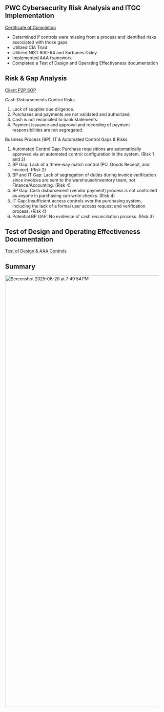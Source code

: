 ## PWC Cybersecurity Risk Analysis and ITGC Implementation 

<a href="https://forage-uploads-prod.s3.amazonaws.com/completion-certificates/CA4pBqsy4b4PdyaBP/4KqDALSkyRNPXjQGa_CA4pBqsy4b4PdyaBP_7xKJisfSm6yWBJk9S_1750412922028_completion_certificate.pdf">Certificate of Completion </a>

- Determined if controls were missing from a process and identified risks associated with those gaps  
- Utilized CIA Triad
- Utilized NIST 800-64 and Sarbanes Oxley
- Implemented AAA framework
- Completed a Test of Design and Operating Effectiveness documentation

## Risk & Gap Analysis ##

<a href="https://cdn.theforage.com/vinternships/companyassets/CA4pBqsy4b4PdyaBP/Y3PDZbifKwLAmaeET/1657755921954/P2P%20SOP.pdf">Client P2P SOP</a>

Cash Disbursements Control Risks
1. Lack of supplier due diligence.
2. Purchases and payments are not validated and authorized.
3. Cash is not reconciled to bank statements.
4. Payment issuance and approval and recording of payment responsibilities are not
segregated.

Business Process (BP), IT & Automated Control Gaps & Risks
1. Automated Control Gap: Purchase requisitions are automatically approved via an
automated control configuration in the system. (Risk 1 and 2)
2. BP Gap: Lack of a three-way match control (PO, Goods Receipt, and Invoice). (Risk 2)
3. BP and IT Gap: Lack of segregation of duties during invoice verification since invoices
are sent to the warehouse/inventory team, not Finance/Accounting. (Risk 4)
4. BP Gap: Cash disbursement (vendor payment) process is not controlled as anyone in
purchasing can write checks. (Risk 4)
5. IT Gap: Insufficient access controls over the purchasing system, including the lack of a
formal user access request and verification process. (Risk 4)
6. Potential BP GAP: No evidence of cash reconciliation process. (Risk 3)

## Test of Design and Operating Effectiveness Documentation ##

<a href="https://docs.google.com/spreadsheets/d/1G6DXWPB57IRgeFbV1n3Ua0gLZnJ_iuUsEn1iwi-2Gyk/edit?usp=sharing">Test of Design & AAA Controls</a>

## Summary ##

<img width="1412" alt="Screenshot 2025-06-20 at 7 49 54 PM" src="https://github.com/user-attachments/assets/a262d0c5-2d3b-4075-9cb3-c083435a073e" />
